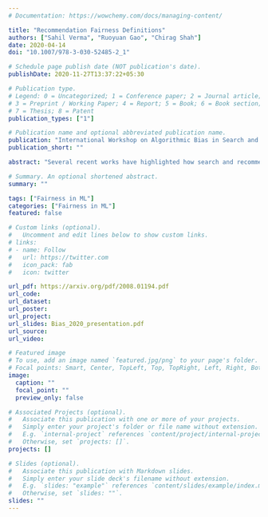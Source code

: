 ```yaml
---
# Documentation: https://wowchemy.com/docs/managing-content/

title: "Recommendation Fairness Definitions"
authors: ["Sahil Verma", "Ruoyuan Gao", "Chirag Shah"]
date: 2020-04-14
doi: "10.1007/978-3-030-52485-2_1"

# Schedule page publish date (NOT publication's date).
publishDate: 2020-11-27T13:37:22+05:30

# Publication type.
# Legend: 0 = Uncategorized; 1 = Conference paper; 2 = Journal article;
# 3 = Preprint / Working Paper; 4 = Report; 5 = Book; 6 = Book section;
# 7 = Thesis; 8 = Patent
publication_types: ["1"]

# Publication name and optional abbreviated publication name.
publication: "International Workshop on Algorithmic Bias in Search and Recommendation"
publication_short: ""

abstract: "Several recent works have highlighted how search and recommender systems exhibit bias along different dimensions. Counteracting this bias and bringing a certain amount of fairness in search is crucial to not only creating a more balanced environment that considers relevance and diversity but also providing a more sustainable way forward for both content consumers and content producers. This short paper examines some of the recent works to define relevance, diversity, and related concepts. Then, it focuses on explaining the emerging concept of fairness in various recommendation settings. In doing so, this paper presents comparisons and highlights contracts among various measures, and gaps in our conceptual and evaluative frameworks."

# Summary. An optional shortened abstract.
summary: ""

tags: ["Fairness in ML"]
categories: ["Fairness in ML"]
featured: false

# Custom links (optional).
#   Uncomment and edit lines below to show custom links.
# links:
# - name: Follow
#   url: https://twitter.com
#   icon_pack: fab
#   icon: twitter

url_pdf: https://arxiv.org/pdf/2008.01194.pdf
url_code:
url_dataset:
url_poster:
url_project:
url_slides: Bias_2020_presentation.pdf
url_source:
url_video:

# Featured image
# To use, add an image named `featured.jpg/png` to your page's folder. 
# Focal points: Smart, Center, TopLeft, Top, TopRight, Left, Right, BottomLeft, Bottom, BottomRight.
image:
  caption: ""
  focal_point: ""
  preview_only: false

# Associated Projects (optional).
#   Associate this publication with one or more of your projects.
#   Simply enter your project's folder or file name without extension.
#   E.g. `internal-project` references `content/project/internal-project/index.md`.
#   Otherwise, set `projects: []`.
projects: []

# Slides (optional).
#   Associate this publication with Markdown slides.
#   Simply enter your slide deck's filename without extension.
#   E.g. `slides: "example"` references `content/slides/example/index.md`.
#   Otherwise, set `slides: ""`.
slides: ""
---
```

